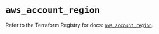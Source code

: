 # `aws_account_region`

Refer to the Terraform Registry for docs: [`aws_account_region`](https://registry.terraform.io/providers/hashicorp/aws/5.87.0/docs/resources/account_region).
